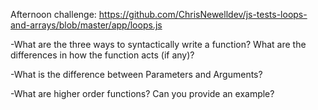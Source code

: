 Afternoon challenge: https://github.com/ChrisNewelldev/js-tests-loops-and-arrays/blob/master/app/loops.js


-What are the three ways to syntactically write a function? What are the differences in how the function acts (if any)?

-What is the difference between Parameters and Arguments?

-What are higher order functions? Can you provide an example?